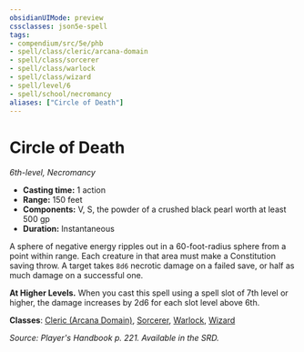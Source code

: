 ```yaml
---
obsidianUIMode: preview
cssclasses: json5e-spell
tags:
- compendium/src/5e/phb
- spell/class/cleric/arcana-domain
- spell/class/sorcerer
- spell/class/warlock
- spell/class/wizard
- spell/level/6
- spell/school/necromancy
aliases: ["Circle of Death"]
---
```

# Circle of Death
*6th-level, Necromancy*  

- **Casting time:** 1 action
- **Range:** 150 feet
- **Components:** V, S, the powder of a crushed black pearl worth at least 500 gp
- **Duration:** Instantaneous

A sphere of negative energy ripples out in a 60-foot-radius sphere from a point within range. Each creature in that area must make a Constitution saving throw. A target takes `8d6` necrotic damage on a failed save, or half as much damage on a successful one.

**At Higher Levels.** When you cast this spell using a spell slot of 7th level or higher, the damage increases by 2d6 for each slot level above 6th.

**Classes**: [Cleric (Arcana Domain)](z_compendium/classes/cleric-arcana-domain-scag.md), [Sorcerer](z_compendium/classes/sorcerer.md), [Warlock](z_compendium/classes/warlock.md), [Wizard](z_compendium/classes/wizard.md)

*Source: Player's Handbook p. 221. Available in the SRD.*
